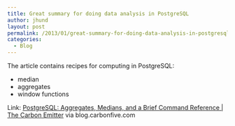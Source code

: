 ```yaml
---
title: Great summary for doing data analysis in PostgreSQL
author: jhund
layout: post
permalink: /2013/01/great-summary-for-doing-data-analysis-in-postgresql/
categories:
  - Blog
---
```

The article contains recipes for computing in PostgreSQL:

  * median
  * aggregates
  * window functions

Link: [PostgreSQL: Aggregates, Medians, and a Brief Command Reference | The Carbon Emitter][1] via blog.carbonfive.com

 [1]: http://blog.carbonfive.com/2013/01/17/postgresql-aggregates-medians-and-a-brief-command-reference/
